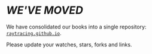 *WE'VE MOVED*
====================================================================================================

We have consolidated our books into a single repository: [`raytracing.github.io`][].

Please update your watches, stars, forks and links.



[`raytracing.github.io`]: https://github.com/RayTracing/raytracing.github.io
